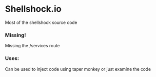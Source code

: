 # Shellshock.io
 Most of the shellshock source code

### Missing!
Missing the /services route

### Uses:
Can be used to inject code using taper monkey or just examine the code